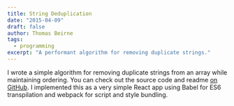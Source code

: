```yaml
---
title: String Deduplication
date: "2015-04-09"
draft: false
author: Thomas Beirne
tags:
  - programming
excerpt: "A performant algorithm for removing duplicate strings."
---
```


I wrote a simple algorithm for removing duplicate strings from an array while maintaining ordering. You can check out the source code and readme [on GitHub](https://github.com/hankmccoy/email-deduplication). I implemented this as a very simple React app using Babel for ES6 transpilation and webpack for script and style bundling.

<div class="deduplication-app-container" style="max-width:500px"></div>
<span id="embed-script" data-script="https://raw.githack.com/HankMcCoy/email-deduplication/master/dist/bundle.js" />

